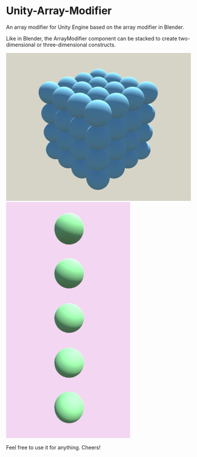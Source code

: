 # Unity-Array-Modifier
An array modifier for Unity Engine based on the array modifier in Blender.

Like in Blender, the ArrayModifier component can be stacked to create two-dimensional or three-dimensional constructs.

![](Images/Screenshot1.png) ![](Images/Screenshot2.png)

Feel free to use it for anything.
Cheers!

